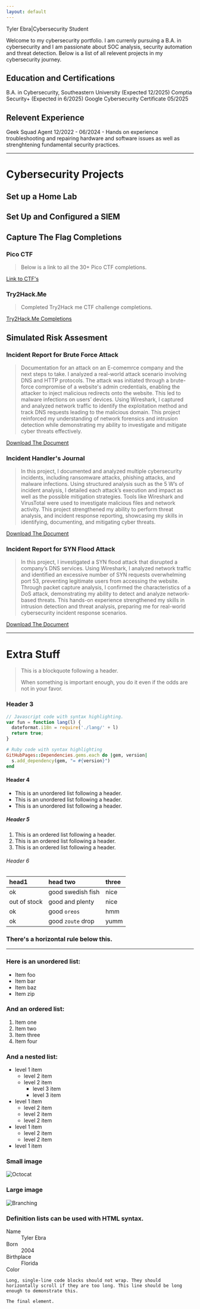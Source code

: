 ```yaml
---
layout: default
---
```


Tyler Ebra|Cybersecurity Student

Welcome to my cybersecurity portfolio. I am currenly pursuing a B.A. in cybersecurity and I am passionate about SOC analysis, security automation and threat detection. Below is a list of all relevent projects in my cybersecurity journey.

## Education and Certifications

B.A. in Cybersecurity, Southeastern University (Expected 12/2025)
Comptia Security+ (Expected in 6/2025)
Google Cybersecurity Certificate 05/2025

## Relevent Experience

Geek Squad Agent 12/2022 - 06/2024 - Hands on experience troubleshooting and repairing hardware and software issues as well as strenghtening fundamental security practices. 

* * *

# Cybersecurity Projects

## Set up a Home Lab



## Set Up and Configured a SIEM



## Capture The Flag Completions

### Pico CTF
> Below is a link to all the 30+ Pico CTF completions.
>

[Link to CTF's](https://play.picoctf.org/users/RaptorZ)

### Try2Hack.Me
> Completed Try2Hack me CTF challenge completions.
>

[Try2Hack.Me Completions](https://try2hack.me/vysledky)


## Simulated Risk Assesment

### Incident Report for Brute Force Attack
> Documentation for an attack on an E-comemrce company and the next steps to take. I analyzed a real-world attack scenario involving DNS and HTTP protocols. The attack was initiated through a brute-force compromise of a website's admin credentials, enabling the attacker to inject malicious redirects onto the website. This led to malware infections on users’ devices. Using Wireshark, I captured and analyzed network traffic to identify the exploitation method and track DNS requests leading to the malicious domain. This project reinforced my understanding of network forensics and intrusion detection while demonstrating my ability to investigate and mitigate cyber threats effectively.
>

[Download The Document](https://github.com/Raptorz84/raptorz.github.io/blob/15bdc9623fd10e93b18135d6bb792b66d24f423d/Incident%20Report%20for%20E-Commerce%20Company.pdf)

### Incident Handler's Journal 
> In this project, I documented and analyzed multiple cybersecurity incidents, including ransomware attacks, phishing attacks, and malware infections. Using structured analysis such as the 5 W’s of incident analysis, I detailed each attack’s execution and impact as well as the possible mitigation strategies. Tools like Wireshark and VirusTotal were used to investigate malicious files and network activity. This project strengthened my ability to perform threat analysis, and incident response reporting, showcasing my skills in identifying, documenting, and mitigating cyber threats.
>

[Download The Document](https://github.com/Raptorz84/raptorz.github.io/blob/15bdc9623fd10e93b18135d6bb792b66d24f423d/Incident%20Handler's%20Journal%20.pdf)

### Incident Report for SYN Flood Attack
> In this project, I investigated a SYN flood attack that disrupted a company’s DNS services. Using Wireshark, I analyzed network traffic and identified an excessive number of SYN requests overwhelming port 53, preventing legitimate users from accessing the website. Through packet capture analysis, I confirmed the characteristics of a DoS attack, demonstrating my ability to detect and analyze network-based threats. This hands-on experience strengthened my skills in intrusion detection and threat analysis, preparing me for real-world cybersecurity incident response scenarios.
>

[Download The Document](https://github.com/Raptorz84/raptorz.github.io/blob/15bdc9623fd10e93b18135d6bb792b66d24f423d/Incident%20Report%20for%20SYN%20Flood%20Attack.pdf)


* * *

# Extra Stuff

> This is a blockquote following a header.
>
> When something is important enough, you do it even if the odds are not in your favor.

### Header 3

```js
// Javascript code with syntax highlighting.
var fun = function lang(l) {
  dateformat.i18n = require('./lang/' + l)
  return true;
}
```

```ruby
# Ruby code with syntax highlighting
GitHubPages::Dependencies.gems.each do |gem, version|
  s.add_dependency(gem, "= #{version}")
end
```

#### Header 4

*   This is an unordered list following a header.
*   This is an unordered list following a header.
*   This is an unordered list following a header.

##### Header 5

1.  This is an ordered list following a header.
2.  This is an ordered list following a header.
3.  This is an ordered list following a header.

###### Header 6

| head1        | head two          | three |
|:-------------|:------------------|:------|
| ok           | good swedish fish | nice  |
| out of stock | good and plenty   | nice  |
| ok           | good `oreos`      | hmm   |
| ok           | good `zoute` drop | yumm  |

### There's a horizontal rule below this.

* * *

### Here is an unordered list:

*   Item foo
*   Item bar
*   Item baz
*   Item zip

### And an ordered list:

1.  Item one
1.  Item two
1.  Item three
1.  Item four

### And a nested list:

- level 1 item
  - level 2 item
  - level 2 item
    - level 3 item
    - level 3 item
- level 1 item
  - level 2 item
  - level 2 item
  - level 2 item
- level 1 item
  - level 2 item
  - level 2 item
- level 1 item

### Small image

![Octocat](https://github.githubassets.com/images/icons/emoji/octocat.png)

### Large image

![Branching](https://guides.github.com/activities/hello-world/branching.png)


### Definition lists can be used with HTML syntax.

<dl>
<dt>Name</dt>
<dd>Tyler Ebra</dd>
<dt>Born</dt>
<dd>2004</dd>
<dt>Birthplace</dt>
<dd>Florida</dd>
<dt>Color</dt>
</dl>




```
Long, single-line code blocks should not wrap. They should horizontally scroll if they are too long. This line should be long enough to demonstrate this.
```

```
The final element.
```
